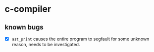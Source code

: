 # c-compiler



## known bugs

* [x] `ast_print` causes the entire program to segfault for some unknown reason, needs to be investigated.